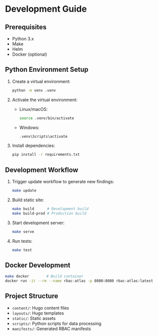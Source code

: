 # Development Guide

## Prerequisites

- Python 3.x
- Make
- Helm
- Docker (optional)

## Python Environment Setup

1. Create a virtual environment:

   ```bash
   python -m venv .venv
   ```

2. Activate the virtual environment:
   - Linux/macOS:

     ```bash
     source .venv/bin/activate
     ```

   - Windows:

     ```bash
     .venv\Scripts\activate
     ```

3. Install dependencies:

   ```bash
   pip install -r requirements.txt
   ```

## Development Workflow

1. Trigger update workflow to generate new findings:

   ```bash
   make update
   ```

2. Build static site:

   ```bash
   make build      # Development build
   make build-prod # Production build
   ```

3. Start development server:

   ```bash
   make serve
   ```

4. Run tests:

   ```bash
   make test
   ```

## Docker Development

```bash
make docker        # Build container
docker run -it --rm --name rbac-atlas -p 8080:8080 rbac-atlas:latest
```

## Project Structure

- `content/`: Hugo content files
- `layouts/`: Hugo templates
- `static/`: Static assets
- `scripts/`: Python scripts for data processing
- `manifests/`: Generated RBAC manifests
